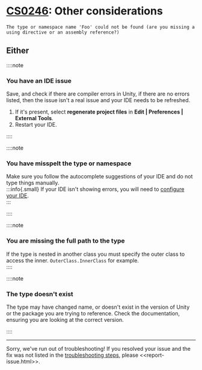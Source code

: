 # [CS0246](https://docs.microsoft.com/en-us/dotnet/csharp/language-reference/compiler-messages/cs0246): Other considerations

```
The type or namespace name 'Foo' could not be found (are you missing a using directive or an assembly reference?)
```

## Either
::::note
### You have an IDE issue
Save, and check if there are compiler errors in Unity, if there are no errors listed, then the issue isn't a real issue and your IDE needs to be refreshed.
1. If it's present, select **regenerate project files** in **Edit | Preferences | External Tools**.
1. Restart your IDE.

::::  

::::note
### You have misspelt the type or namespace
Make sure you follow the autocomplete suggestions of your IDE and do not type things manually.  
:::info{.small}
If your IDE isn't showing errors, you will need to [configure your IDE](../IDE%20Configuration.md).  
:::

::::  

::::note
### You are missing the full path to the type
If the type is nested in another class you must specify the outer class to access the inner.
`OuterClass.InnerClass` for example.  
::::

::::note
### The type doesn't exist
The type may have changed name, or doesn't exist in the version of Unity or the package you are trying to reference.
Check the documentation, ensuring you are looking at the correct version.

::::

---
Sorry, we've run out of troubleshooting!
If you resolved your issue and the fix was not listed in the [troubleshooting steps](CS0246.md), please <<report-issue.html>>.
